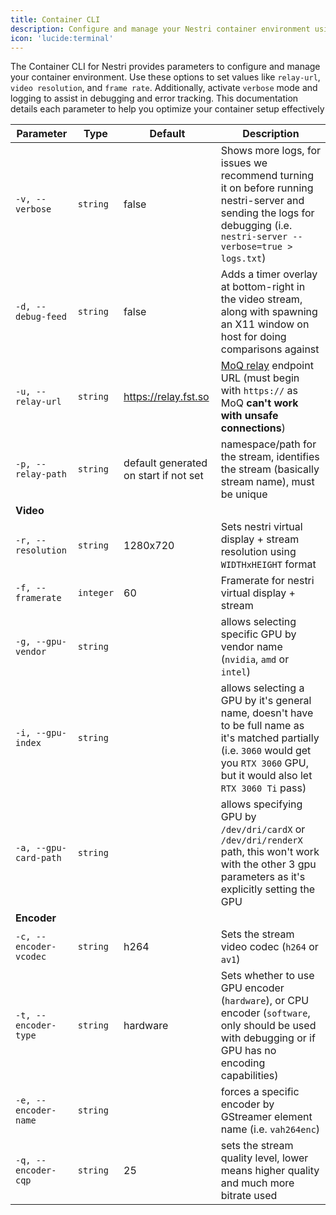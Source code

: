 ```yaml
---
title: Container CLI
description: Configure and manage your Nestri container environment using CLI parameters for relay settings, video resolution, GPU selection, and encoding options.
icon: 'lucide:terminal'
---
```


The Container CLI for Nestri provides parameters to configure and manage your container environment. Use these options to set values like `relay-url`, `video resolution`, and `frame rate`. Additionally, activate `verbose` mode and logging to assist in debugging and error tracking. This documentation details each parameter to help you optimize your container setup effectively


| **Parameter**                      | **Type**   | **Default**           | **Description**                                                                                      |
| ---------------------------- | ---------- | --------------------- | ---------------------------------------------------------------------------------------------------- |
| `-v, --verbose`              | `string`   | false                 | Shows more logs, for issues we recommend turning it on before running nestri-server and sending the logs for debugging (i.e. `nestri-server --verbose=true > logs.txt`)                                                                                      |
| `-d, --debug-feed`           | `string` | false |   Adds a timer overlay at bottom-right in the video stream, along with spawning an X11 window on host for doing comparisons against   |
| `-u, --relay-url`            | `string` | https://relay.fst.so  |  [MoQ relay](/nestri-relay/what-is-nestri-node) endpoint URL (must begin with `https://` as MoQ __can't work with unsafe connections__)                                                                             |
| `-p, --relay-path`           | `string` | default generated on start if not set | namespace/path for the stream, identifies the stream (basically stream name), must be unique                                                                                  |
| **Video**                    |            |                       |                                                                                                      |
| `-r, --resolution `          | `string`   | 1280x720              | Sets nestri virtual display + stream resolution using `WIDTHxHEIGHT` format                            |
| `-f, --framerate`            | `integer`  | 60                   | Framerate for nestri virtual display + stream                                                        |
| `-g, --gpu-vendor`           | `string`   |                       | allows selecting specific GPU by vendor name (`nvidia`, `amd` or `intel`)                                  |
| `-i, --gpu-index`            | `string`   |                       | allows selecting a GPU by it's general name, doesn't have to be full name as it's matched partially (i.e. `3060` would get you `RTX 3060` GPU, but it would also let `RTX 3060 Ti` pass)           |
| `-a, --gpu-card-path`        | `string`   |                     | allows specifying GPU by `/dev/dri/cardX` or `/dev/dri/renderX` path, this won't work with the other 3 gpu parameters as it's explicitly setting the GPU     |
| **Encoder**                  |            |                       |                                                                                                      |
| `-c, --encoder-vcodec`       | `string`   | h264                  | Sets the stream video codec (`h264` or `av1`)                                                                |
| `-t, --encoder-type`         | `string`   | hardware              | Sets whether to use GPU encoder (`hardware`), or CPU encoder (`software`, only should be used with debugging or if GPU has no encoding capabilities) |
| `-e, --encoder-name`         | `string`   |                       | forces a specific encoder by GStreamer element name (i.e. `vah264enc`)                                 |
| `-q, --encoder-cqp`          | `string`   |      25               | sets the stream quality level, lower means higher quality and much more bitrate used                    |
